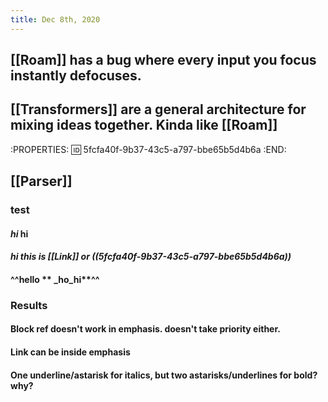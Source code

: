 ```yaml
---
title: Dec 8th, 2020
---
```


## [[Roam]] has a bug where every input you focus instantly defocuses.
## [[Transformers]] are a general architecture for mixing ideas together. Kinda like  [[Roam]]
:PROPERTIES:
:id: 5fcfa40f-9b37-43c5-a797-bbe65b5d4b6a
:END:
## [[Parser]]
### test
#### *hi* **hi**
#### *hi this is [[Link]] or ((5fcfa40f-9b37-43c5-a797-bbe65b5d4b6a))*
#### ^^hello ** _ho_hi**^^
####
### Results
#### Block ref doesn't work in emphasis. doesn't take priority either.
#### Link can be inside emphasis
#### One underline/astarisk for italics, but two astarisks/underlines for bold? why?
####
